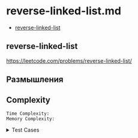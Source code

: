 # reverse-linked-list.md

+ [reverse-linked-list](#reverse-linked-list)

## reverse-linked-list

https://leetcode.com/problems/reverse-linked-list/

## Размышления
    

## Сomplexity
    Time Complexity: 
    Memory Complexity: 

<details><summary>Test Cases</summary><blockquote>

``` java

```

</blockquote></details>

``` java

```